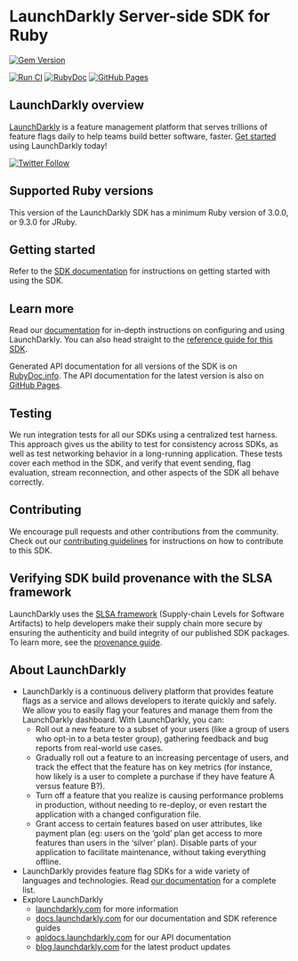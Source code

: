 LaunchDarkly Server-side SDK for Ruby
===========================

[![Gem Version](https://badge.fury.io/rb/launchdarkly-server-sdk.svg)](http://badge.fury.io/rb/launchdarkly-server-sdk)

[![Run CI](https://github.com/launchdarkly/ruby-server-sdk/actions/workflows/ci.yml/badge.svg)](https://github.com/launchdarkly/ruby-server-sdk/actions/workflows/ci.yml)
[![RubyDoc](https://img.shields.io/static/v1?label=docs+-+all+versions&message=reference&color=00add8)](https://www.rubydoc.info/gems/launchdarkly-server-sdk)
[![GitHub Pages](https://img.shields.io/static/v1?label=docs+-+latest&message=reference&color=00add8)](https://launchdarkly.github.io/ruby-server-sdk)

LaunchDarkly overview
-------------------------
[LaunchDarkly](https://www.launchdarkly.com) is a feature management platform that serves trillions of feature flags daily to help teams build better software, faster. [Get started](https://docs.launchdarkly.com/home/getting-started) using LaunchDarkly today!
 
[![Twitter Follow](https://img.shields.io/twitter/follow/launchdarkly.svg?style=social&label=Follow&maxAge=2592000)](https://twitter.com/intent/follow?screen_name=launchdarkly)

Supported Ruby versions
-----------------------

This version of the LaunchDarkly SDK has a minimum Ruby version of 3.0.0, or 9.3.0 for JRuby.

Getting started
-----------

Refer to the [SDK documentation](https://docs.launchdarkly.com/sdk/server-side/ruby#getting-started) for instructions on getting started with using the SDK.

Learn more
-----------

Read our [documentation](http://docs.launchdarkly.com) for in-depth instructions on configuring and using LaunchDarkly. You can also head straight to the [reference guide for this SDK](http://docs.launchdarkly.com/docs/ruby-sdk-reference).

Generated API documentation for all versions of the SDK is on [RubyDoc.info](https://www.rubydoc.info/gems/launchdarkly-server-sdk). The API documentation for the latest version is also on [GitHub Pages](https://launchdarkly.github.io/ruby-server-sdk).

Testing
-------
 
We run integration tests for all our SDKs using a centralized test harness. This approach gives us the ability to test for consistency across SDKs, as well as test networking behavior in a long-running application. These tests cover each method in the SDK, and verify that event sending, flag evaluation, stream reconnection, and other aspects of the SDK all behave correctly.
 
Contributing
------------
 
We encourage pull requests and other contributions from the community. Check out our [contributing guidelines](CONTRIBUTING.md) for instructions on how to contribute to this SDK.

Verifying SDK build provenance with the SLSA framework
------------

LaunchDarkly uses the [SLSA framework](https://slsa.dev/spec/v1.0/about) (Supply-chain Levels for Software Artifacts) to help developers make their supply chain more secure by ensuring the authenticity and build integrity of our published SDK packages. To learn more, see the [provenance guide](PROVENANCE.md). 

About LaunchDarkly
-----------
 
* LaunchDarkly is a continuous delivery platform that provides feature flags as a service and allows developers to iterate quickly and safely. We allow you to easily flag your features and manage them from the LaunchDarkly dashboard.  With LaunchDarkly, you can:
    * Roll out a new feature to a subset of your users (like a group of users who opt-in to a beta tester group), gathering feedback and bug reports from real-world use cases.
    * Gradually roll out a feature to an increasing percentage of users, and track the effect that the feature has on key metrics (for instance, how likely is a user to complete a purchase if they have feature A versus feature B?).
    * Turn off a feature that you realize is causing performance problems in production, without needing to re-deploy, or even restart the application with a changed configuration file.
    * Grant access to certain features based on user attributes, like payment plan (eg: users on the ‘gold’ plan get access to more features than users in the ‘silver’ plan). Disable parts of your application to facilitate maintenance, without taking everything offline.
* LaunchDarkly provides feature flag SDKs for a wide variety of languages and technologies. Read [our documentation](https://docs.launchdarkly.com/sdk) for a complete list.
* Explore LaunchDarkly
    * [launchdarkly.com](https://www.launchdarkly.com/ "LaunchDarkly Main Website") for more information
    * [docs.launchdarkly.com](https://docs.launchdarkly.com/  "LaunchDarkly Documentation") for our documentation and SDK reference guides
    * [apidocs.launchdarkly.com](https://apidocs.launchdarkly.com/  "LaunchDarkly API Documentation") for our API documentation
    * [blog.launchdarkly.com](https://blog.launchdarkly.com/  "LaunchDarkly Blog Documentation") for the latest product updates

